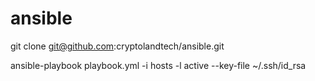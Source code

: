 # ansible

git clone git@github.com:cryptolandtech/ansible.git

ansible-playbook playbook.yml -i hosts -l active --key-file ~/.ssh/id_rsa   
